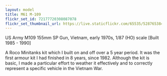 ```yaml
---
layout: model
title: M61 M-109
flickr_set_id: 72177720308087078
flickr_set_thumbnail_url: https://live.staticflickr.com/65535/52876538409_0e5452892d_m.jpg
---
```


US Army M109 155mm SP Gun, Vietnam, early 1970s, 1/87 (HO) scale
[Built 1985 - 1990]

A Roco Minitanks kit which I built on and off over a 5 year period. It was the first armour kit I had finished in 8 years, since 1982. Although the kit is basic, I made a particular effort to weather it effectively and to correctly represent a specific vehicle in the Vietnam War.


